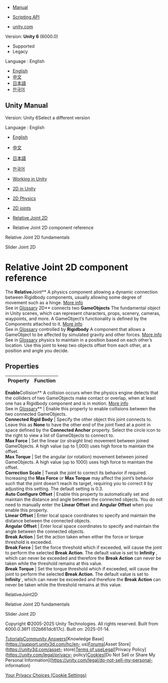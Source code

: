 [](https://docs.unity3d.com)

  * [Manual](../Manual/index.html)
  * [Scripting API](../ScriptReference/index.html)

  * [unity.com](https://unity.com/)

Version: **Unity 6** (6000.0)

  * Supported
  * Legacy

Language : English

  * [English](/Manual/2d-physics/joints/relative-joint-2d-reference.html)
  * [中文](/cn/current/Manual/2d-physics/joints/relative-joint-2d-reference.html)
  * [日本語](/ja/current/Manual/2d-physics/joints/relative-joint-2d-reference.html)
  * [한국어](/kr/current/Manual/2d-physics/joints/relative-joint-2d-reference.html)

[](https://docs.unity3d.com)

## Unity Manual

Version: Unity 6Select a different version

Language : English

  * [English](/Manual/2d-physics/joints/relative-joint-2d-reference.html)
  * [中文](/cn/current/Manual/2d-physics/joints/relative-joint-2d-reference.html)
  * [日本語](/ja/current/Manual/2d-physics/joints/relative-joint-2d-reference.html)
  * [한국어](/kr/current/Manual/2d-physics/joints/relative-joint-2d-reference.html)

  * [Working in Unity](../../working-in-unity.html)
  * [2D in Unity](../../Unity2D.html)
  * [2D Physics](../../2d-physics/2d-physics.html)
  * [2D joints](../../2d-physics/joints/2d-joints-landing.html)
  * [Relative Joint 2D](../../2d-physics/joints/relative-joint-2d-landing.html)
  * Relative Joint 2D component reference

[](../../2d-physics/joints/relative-joint-2d-fundamentals.html)

Relative Joint 2D fundamentals

[](../../2d-physics/joints/slider-joint-2d-landing.html)

Slider Joint 2D

# Relative Joint 2D component reference

The **Relative**Joint** A physics component allowing a dynamic connection
between Rigidbody components, usually allowing some degree of movement such as
a hinge. [More info](../../Joints.html)  
See in [Glossary](../../Glossary.html#joint) 2D** connects two **GameObjects**
The fundamental object in Unity scenes, which can represent characters, props,
scenery, cameras, waypoints, and more. A GameObject’s functionality is defined
by the Components attached to it. [More info](../../class-GameObject.html)  
See in [Glossary](../../Glossary.html#GameObject) controlled by **Rigidbody**
A component that allows a GameObject to be affected by simulated gravity and
other forces. [More info](../../class-Rigidbody.html)  
See in [Glossary](../../Glossary.html#Rigidbody) physics to maintain in a
position based on each other’s location. Use this joint to keep two objects
offset from each other, at a position and angle you decide.

## Properties

**Property** | **Function**  
---|---  
**Enable**Collision** A collision occurs when the physics engine detects that
the colliders of two GameObjects make contact or overlap, when at least one
has a Rigidbody component and is in motion. [More
info](../../CollidersOverview.html)  
See in [Glossary](../../Glossary.html#Collision)** | Enable this property to enable collisions between the two connected GameObjects.  
**Connected Rigid Body** | Specify the other object this joint connects to. Leave this as **None** to have the other end of the joint fixed at a point in space defined by the **Connected Anchor** property. Select the circle icon to the right to view a list of GameObjects to connect to.  
**Max Force** | Set the linear (or straight line) movement between joined GameObjects. A high value (up to 1,000) uses high force to maintain the offset.  
**Max Torque** | Set the angular (or rotation) movement between joined GameObjects. A high value (up to 1000) uses high force to maintain the offset.  
**Correction Scale** | Tweak the joint to correct its behavior if required. Increasing the **Max Force** or **Max Torque** may affect the joint’s behavior such that the joint doesn’t reach its target, requiring you to correct it by adjusting this setting. The default setting is 0.3.  
**Auto Configure Offset** | Enable this property to automatically set and maintain the distance and angle between the connected objects. You do not need to manually enter the **Linear Offset** and **Angular Offset** when you enable this property.  
**Linear Offset** | Enter local space coordinates to specify and maintain the distance between the connected objects.  
**Angular Offset** | Enter local space coordinates to specify and maintain the angle between the connected objects.  
**Break Action** | Set the action taken when either the force or torque threshold is exceeded.  
**Break Force** | Set the force threshold which if exceeded, will cause the joint to perform the selected **Break Action**. The default value is set to **Infinity** , which can never be exceeded and therefore the **Break Action** can never be taken while the threshold remains at this value.  
**Break Torque** | Set the torque threshold which if exceeded, will cause the joint to perform the selected **Break Action**. The default value is set to **Infinity** , which can never be exceeded and therefore the **Break Action** can never be taken while the threshold remains at this value.  
  
RelativeJoint2D

[](../../2d-physics/joints/relative-joint-2d-fundamentals.html)

Relative Joint 2D fundamentals

[](../../2d-physics/joints/slider-joint-2d-landing.html)

Slider Joint 2D

Copyright ©2005-2025 Unity Technologies. All rights reserved. Built from
6000.0.36f1 (02b661dc617c). Built on: 2025-01-14.

[Tutorials](https://learn.unity.com/)[Community
Answers](https://answers.unity3d.com)[Knowledge
Base](https://support.unity3d.com/hc/en-
us)[Forums](https://forum.unity3d.com)[Asset Store](https://unity3d.com/asset-
store)[Terms of
use](https://docs.unity3d.com/Manual/TermsOfUse.html)[Legal](https://unity.com/legal)[Privacy
Policy](https://unity.com/legal/privacy-
policy)[Cookies](https://unity.com/legal/cookie-policy)[Do Not Sell or Share
My Personal Information](https://unity.com/legal/do-not-sell-my-personal-
information)

[Your Privacy Choices (Cookie Settings)](javascript:void\(0\);)

